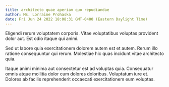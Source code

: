 ```yaml
---
title: architecto quae aperiam quo repudiandae
author: Ms. Lorraine Prohaska
date: Fri Jun 24 2022 18:08:31 GMT-0400 (Eastern Daylight Time)
---
```

Eligendi rerum voluptatem corporis. Vitae voluptatibus voluptas provident dolor aut. Est odio itaque qui animi.

 Sed ut labore quia exercitationem dolorem autem est et autem. Rerum illo ratione consequuntur qui rerum. Molestiae hic quas incidunt vitae architecto quia.

 Itaque animi minima aut consectetur est ad voluptas quia. Consequatur omnis atque mollitia dolor cum dolores doloribus. Voluptatum iure et. Dolores ab facilis reprehenderit occaecati exercitationem eum voluptas.